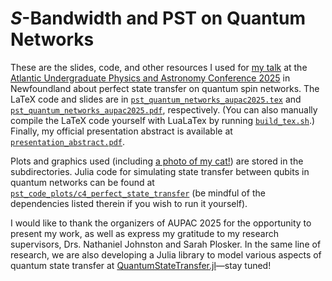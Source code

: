 # *S*-Bandwidth and PST on Quantum Networks

These are the slides, code, and other resources I used for
[my talk](https://event.fourwaves.com/aupac-2025-mun/abstracts/18308273-782c-424f-bf41-e808a6d8bada)
at the [Atlantic Undergraduate Physics and Astronomy Conference 2025](https://scienceatlantic.ca/news/aupac-2025/)
in Newfoundland about perfect state transfer on quantum spin networks. The
LaTeX code and slides are in [`pst_quantum_networks_aupac2025.tex`](pst_quantum_networks_aupac2025.tex)
and [`pst_quantum_networks_aupac2025.pdf`](pst_quantum_networks_aupac2025.pdf), respectively.
(You can also manually compile the LaTeX code yourself with LuaLaTex by running
[`build_tex.sh`](build_tex.sh).) Finally, my official presentation abstract is
available at [`presentation_abstract.pdf`](presentation_abstract.pdf).

Plots and graphics used (including [a photo of my cat!](misc_graphics/ash.jpg))
are stored in the subdirectories. Julia code for simulating state transfer
between qubits in quantum networks can be found at
[`pst_code_plots/c4_perfect_state_transfer`](pst_code_plots/c4_perfect_state_transfer)
(be mindful of the dependencies listed therein if you wish to run it yourself).

I would like to thank the organizers of AUPAC 2025 for the opportunity to
present my work, as well as express my gratitude to my research supervisors,
Drs. Nathaniel Johnston and Sarah Plosker. In the same line of research, we are
also developing a Julia library to model various aspects of quantum state
transfer at [QuantumStateTransfer.jl](https://github.com/Luis-Varona/QuantumStateTransfer.jl)&#x2014;stay tuned!
